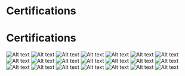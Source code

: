 # Certifications
# Certifications
<img src="https://github.com/software-shoaib/Certifications/blob/main/certificate%20of%20DATA%20VISUALIZATIONS%20USING%20PYTHON.jpg" alt="Alt text" title="Optional title">
<img src="https://github.com/software-shoaib/Certifications/blob/main/IBM%20cerificate%20Through%20Coursera%20Data%20Analysis%20with%20Python.jpg" alt="Alt text" title="Optional title">
<img src="https://github.com/software-shoaib/Certifications/blob/main/DATABASE%20AND%20SQL.jpg" alt="Alt text" title="Optional title">
<img src="https://github.com/software-shoaib/Certifications/blob/main/Python%20Project%20for%20Data%20Science%20cert.jpg" alt="Alt text" title="Optional title">
<img src="https://github.com/software-shoaib/Certifications/blob/main/IBM%20CERTIFICATE%20OF%20Python%20for%20Data%20Science%2C%20AI%20%26%20Development.jpg" alt="Alt text" title="Optional title">
<img src="https://github.com/software-shoaib/Certifications/blob/main/IBM%20COURSE%20OF%20Data%20Visualization%20and%20Dashboards%20with%20Excel%20and.jpg" alt="Alt text" title="Optional title">
<img src="https://github.com/software-shoaib/Certifications/blob/main/IBM%20CERTFICATE%20EXCEL%20FOR%20DATA%20ANALYSIS.jpg" alt="Alt text" title="Optional title">
<img src="https://github.com/software-shoaib/Certifications/blob/main/IBM%20DATA%20ANALYTICS%20ESSENTIALS.jpg" alt="Alt text" title="Optional title">

<img src="https://github.com/software-shoaib/Certifications/blob/main/Kaggle%20Intro%20to%20Programming%20Certifiacate.png" alt="Alt text" title="Optional title">
<img src="https://github.com/software-shoaib/Certifications/blob/main/JAVA%20PROGRAMMING.jpg" alt="Alt text" title="Optional title">

<img src="https://github.com/software-shoaib/Certifications/blob/main/COMPLETION_CERTIFICATE_GDSC_KIET_POWER%20_BI_BOOTCAMP_23.jpg" alt="Alt text" title="Optional title">
<img src="https://github.com/software-shoaib/Certifications/blob/main/MLSA%20Git%20%26%20GitHub.jpg" alt="Alt text" title="Optional title">
<img src="https://github.com/software-shoaib/Certifications/blob/main/Cyber%20security.jfif" alt="Alt text" title="Optional title">

<img src="https://github.com/software-shoaib/Certifications/blob/main/GDSC%20TECH%20CONNECT%202023.jpg" alt="Alt text" title="Optional title">
<img src="https://github.com/software-shoaib/Certifications/blob/main/GDSC%20tech%20blade%201.0%20.jfif" alt="Alt text" title="Optional title">


<img src="https://github.com/software-shoaib/Certifications/blob/main/BIG%20DATA%20AND%20AI.jpg" alt="Alt text" title="Optional title">
<img src="https://github.com/software-shoaib/Certifications/blob/main/Microsoft%20Learn%20AI%20Skills%20Challenge%20-%20Certificate%20of%20completion-%20EN-US.jpg" alt="Alt text" title="Optional title">
<img src="https://github.com/software-shoaib/Certifications/blob/main/Microsoft%20Certificate%20Of%20Create%20machine%20learning%20models.jpg" alt="Alt text" title="Optional title">
<img src="https://github.com/software-shoaib/Certifications/blob/main/Microsoft%20Certificate%20Of%20Get%20started%20with%20AI%20on%20Azure.jpg" alt="Alt text" title="Optional title">
<img src="https://github.com/software-shoaib/Certifications/blob/main/Microsoft%20Certificate%20Of%20Refine%20and%20test%20machine%20learning%20models.jpg" alt="Alt text" title="Optional title">
<img src="https://github.com/software-shoaib/Certifications/blob/main/ethical%20hacking.jfif" alt="Alt text" title="Optional title">





